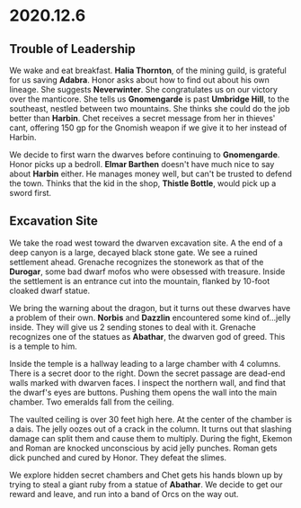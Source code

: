# 2020.12.6

## Trouble of Leadership

We wake and eat breakfast. **Halia Thornton**, of the mining guild, is grateful for us saving **Adabra**. Honor asks about how to find out about his own lineage. She suggests **Neverwinter**. She congratulates us on our victory over the manticore. She tells us **Gnomengarde** is past **Umbridge Hill**, to the southeast, nestled between two mountains. She thinks she could do the job better than **Harbin**. Chet receives a secret message from her in thieves' cant, offering 150 gp for the Gnomish weapon if we give it to her instead of Harbin.

We decide to first warn the dwarves before continuing to **Gnomengarde**. Honor picks up a bedroll. **Elmar Barthen** doesn't have much nice to say about **Harbin** either. He manages money well, but can't be trusted to defend the town. Thinks that the kid in the shop, **Thistle Bottle**, would pick up a sword first.

## Excavation Site

We take the road west toward the dwarven excavation site. A the end of a deep canyon is a large, decayed black stone gate. We see a ruined settlement ahead. Grenache recognizes the stonework as that of the **Durogar**, some bad dwarf mofos who were obsessed with treasure. Inside the settlement is an entrance cut into the mountain, flanked by 10-foot cloaked dwarf statue.

We bring the warning about the dragon, but it turns out these dwarves have a problem of their own. **Norbis** and **Dazzlin** encountered some kind of...jelly inside. They will give us 2 sending stones to deal with it. Grenache recognizes one of the statues as **Abathar**, the dwarven god of greed. This is a temple to him.

Inside the temple is a hallway leading to a large chamber with 4 columns. There is a secret door to the right. Down the secret passage are dead-end walls marked with dwarven faces. I inspect the northern wall, and find that the dwarf's eyes are buttons. Pushing them opens the wall into the main chamber. Two emeralds fall from the ceiling.

The vaulted ceiling is over 30 feet high here. At the center of the chamber is a dais. The jelly oozes out of a crack in the column. It turns out that slashing damage can split them and cause them to multiply. During the fight, Ekemon and Roman are knocked unconscious by acid jelly punches. Roman gets dick punched and cured by Honor. They defeat the slimes.

We explore hidden secret chambers and Chet gets his hands blown up by trying to steal a giant ruby from a statue of **Abathar**. We decide to get our reward and leave, and run into a band of Orcs on the way out.
